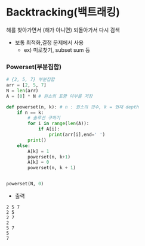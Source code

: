 # Backtracking(백트래킹)

해를 찾아가면서 (해가 아니면) 되돌아가서 다시 검색

- 보통 최적화,결정 문제에서 사용
  - ex) 미로찾기, subset sum 등

### Powerset(부분집합)

```python
# {2, 5, 7} 부분집합
arr = [2, 5, 7]
N = len(arr)
A = [0] * N # 원소의 포함 여부를 저장

def powerset(n, k): # n : 원소의 갯수, k = 현재 depth
    if n == k:
        # 솔루션 구하기
        for i in range(len(A)):
            if A[i]:
                print(arr[i],end=' ')
        print()
    else:
        A[k] = 1
        powerset(n, k+1)
        A[k] = 0
        powerset(n, k + 1)


powerset(N, 0)
```

- 출력

```
2 5 7 
2 5 
2 7 
2 
5 7 
5 
7 
```



